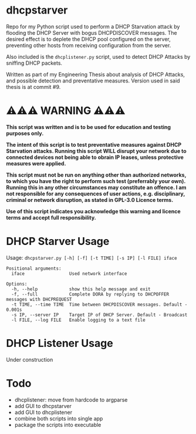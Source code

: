 # dhcpstarver
Repo for my Python script used to perform a DHCP Starvation attack by flooding the DHCP Server with bogus DHCPDISCOVER messages. The desired effect is to deplete the DHCP pool configured on the server, preventing other hosts from receiving configuration from the server.  

Also included is the `dhcplistener.py` script, used to detect DHCP Attacks by sniffing DHCP packets.

Written as part of my Engineering Thesis about analysis of DHCP Attacks, and possible detection and preventative measures. Version used in said thesis is at commit #9.

# ⚠️⚠️⚠️ WARNING ⚠️⚠️⚠️
<b>This script was written and is to be used for education and testing purposes only.  

The intent of this script is to test preventative measures against DHCP Starvation attacks. Running this script WILL disrupt your network due to connected devices not being able to obrain IP leases, unless protective measures were applied.  

This script must not be run on anything other than authorized networks, to which you have the right to perform such test (preferrably your own). Running this in any other circumstances may constitute an offence. I am not responsible for any consequences of user actions, e.g. disciplinary, criminal or network disruption, as stated in GPL-3.0 Licence terms. 

Use of this script indicates you acknowledge this warning and licence terms and accept full responsibility.</b>

# DHCP Starver Usage
Usage: `dhcpstarver.py [-h] [-f] [-t TIME] [-s IP] [-l FILE] iface`
```
Positional arguments:
  iface                 Used network interface

Options:
  -h, --help            show this help message and exit
  -f, --full            Complete DORA by replying to DHCPOFFER messages with DHCPREQUEST
  -t TIME, --time TIME  Time between DHCPDISCOVER messages. Default - 0.001s
  -s IP, --server IP    Target IP of DHCP Server. Default - Broadcast
  -l FILE, --log FILE   Enable logging to a text file
```

# DHCP Listener Usage
Under construction

# Todo
- dhcplistener: move from hardcode to argparse
- add GUI to dhcpstarver
- add GUI to dhcplistener
- combine both scripts into single app
- package the scripts into executable
